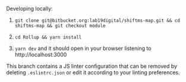 Developing locally:

1. `git clone git@bitbucket.org:lab19digital/shiftms-map.git && cd shiftms-map && git checkout module`

2. `cd Rollup && yarn install`

3. `yarn dev` and it should open in your browser listening to http://localhost:3000


This branch contains a JS linter configuration that can be removed by deleting `.eslintrc.json` or edit it
according to your linting preferences.
